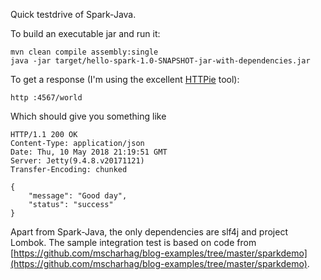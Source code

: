 Quick testdrive of Spark-Java.

To build an executable jar and run it:

    mvn clean compile assembly:single
    java -jar target/hello-spark-1.0-SNAPSHOT-jar-with-dependencies.jar
    
To get a response (I'm using the excellent [HTTPie](https://httpie.org/) tool):

    http :4567/world
    
Which should give you something like

    HTTP/1.1 200 OK
    Content-Type: application/json
    Date: Thu, 10 May 2018 21:19:51 GMT
    Server: Jetty(9.4.8.v20171121)
    Transfer-Encoding: chunked
    
    {
        "message": "Good day",
        "status": "success"
    }

Apart from Spark-Java, the only dependencies are slf4j and project Lombok.
The sample integration test is based on code from 
[https://github.com/mscharhag/blog-examples/tree/master/sparkdemo](https://github.com/mscharhag/blog-examples/tree/master/sparkdemo).

    
    